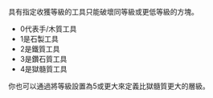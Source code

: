 具有指定收獲等級的工具只能破壞同等級或更低等級的方塊。

* 0代表手/木質工具
* 1是石製工具
* 2是鐵質工具	
* 3是鑽石質工具
* 4是獄髓質工具

你也可以通過將等級設置為5或更大來定義比獄髓質更大的層級。



